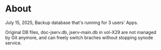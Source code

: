 # About

July 15, 2025, Backup database that's running for 3 users' Apps.

Original DB files, doc-jserv.db, jserv-main.db in vol-X29 are not
managed by Git anymore, and can freely switch braches without
stopping synode service.